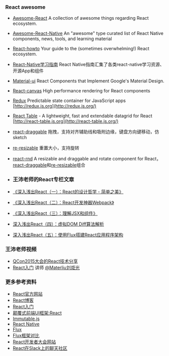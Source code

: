 ### React awesome

* [Awesome-React](https://github.com/enaqx/awesome-react)
  A collection of awesome things regarding React ecosystem.
* [Awesome-React-Native](https://github.com/jondot/awesome-react-native)
  An "awesome" type curated list of React Native components, news, tools, and learning material
* [React-howto](https://github.com/petehunt/react-howto)
  Your guide to the \(sometimes overwhelming!\) React ecosystem.
* [React-Native学习指南](https://github.com/ele828/react-native-guide)
  React Native指南汇集了各类react-native学习资源、开源App和组件
* [Material-ui](https://github.com/callemall/material-ui)
  React Components that Implement Google's Material Design.
* [React-canvas](https://github.com/Flipboard/react-canvas)
  High performance rendering for React components
* [Redux](https://github.com/rackt/redux)
  Predictable state container for JavaScript apps
  [http://redux.js.org](http://redux.js.org/)
* [React Table](http://react-table.js.org) - A lightweight, fast and extendable datagrid for React [http://react-table.js.org](http://react-table.js.org/)

* [react-draggable](https://github.com/nowgoant/react-draggable) 拖拽，支持对齐辅助线和吸附边缘，键盘方向键移动，仿sketch

* [re-resizable](https://github.com/nowgoant/re-resizable) 重置大小，支持旋转

* [react-rnd](https://github.com/nowgoant/react-rnd) A resizable and draggable and rotate component for React，[react-draggable](https://legacy.gitbook.com/book/nowgoant/fek-awesome/edit#)和[re-resizable](https://github.com/nowgoant/re-resizable)组合

* ### 王沛老师的React专栏文章
* [《深入浅出React（一）：React的设计哲学 - 简单之美》](http://www.infoq.com/cn/articles/react-art-of-simplity)

* [《深入浅出React（二）：React开发神器Webpack》](http://www.infoq.com/cn/articles/react-and-webpack)

* [《深入浅出React（三）：理解JSX和组件》](http://www.infoq.com/cn/articles/react-jsx-and-component)

* [深入浅出React（四）：虚拟DOM Diff算法解析](http://www.infoq.com/cn/articles/react-dom-diff)

* [深入浅出React（五）：使用Flux搭建React应用程序架构](http://www.infoq.com/cn/articles/react-flux)

### 王沛老师视频

* [QCon2015大会的React技术分享](http://www.infoq.com/cn/presentations/pracitise-of-reactjs)
* [React入门](http://www.imooc.com/learn/504)
  讲师
  [@Materliu刘炬光](https://github.com/materliu)

### 更多参考资料

* [React官方网站](http://facebook.github.io/react/)
* [React博客](http://facebook.github.io/react/blog/)
* [React入门](http://ryanclark.me/getting-started-with-react/)
* [颠覆式前端UI框架:React](http://www.infoq.com/cn/articles/subversion-front-end-ui-development-framework-react)
* [Immutable.js](http://facebook.github.io/immutable-js/)
* [React Native](http://facebook.github.io/react-native/)
* [Flux](https://facebook.github.io/flux/)
* [Flux框架对比](https://github.com/voronianski/flux-comparison)
* [React开发者大会网站](http://conf.reactjs.com/index.html)
* [React在Slack上的聊天社区](http://reactiflux.com/)



